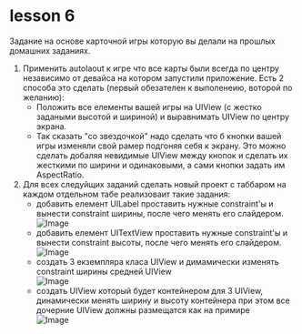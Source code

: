 # lesson 6 #

Задание на основе карточной игры которую вы делали на прошлых домашних заданиях.

1. Применить autolaout к игре что все карты были всегда по центру независимо от девайса на котором запустили приложение. Есть 2 способа это сделать (первый обезателен к выполенеию, воторой по желанию):
    * Положить все елементы вашей игры на UIView (с жестко задаными высотой и шириной) и выравнимать UIView по центру экрана.
    * Так сказать "со звездочкой" надо сделать что б кнопки вашей игры изменяли свой рамер подгоняя себя к экрану. Это можно сделать добаляя невидимые UIView между кнопок и сделать их жесткими по ширини и одинаковыми, а сами кнопки задать им AspectRatio.
2. Для всех следуйщих заданий сделать новый проект с таббаром на каждом отдельном табе реализоваит такие задания:
      * добавить елемент UILabel проставить нужные constraint'ы и вынести constraint ширины, после чего менять его слайдером.<br>
![Image](https://bradbambara.files.wordpress.com/2014/09/oij.gif)
      * добавить елемент UITextView проставить нужные constraint'ы и вынести constraint высоты, после чего менять его слайдером.<br>
![Image](https://bradbambara.files.wordpress.com/2014/09/wbfs.gif)
      * cоздать 3 екземпляра класа UIView и димамически изменять constraint ширины средней UIView<br>
![Image](https://bradbambara.files.wordpress.com/2014/09/vwlknf.gif)
      * создать UIView который будет контейнером для 3 UIView, динамически менять ширину и высоту контейнера при этом все дочерние UIView должны размещатся как на примире<br>
![Image](https://bradbambara.files.wordpress.com/2014/09/2efcs.gif)
